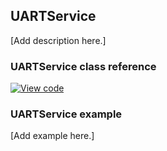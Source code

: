 ## UARTService

[Add description here.]

### UARTService class reference

[![View code](https://www.mbed.com/embed/?type=library)](https://os.mbed.com/docs/v5.7/mbed-os-api-doxy/class_u_a_r_t_service.html)

### UARTService example

[Add example here.]
